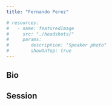 ```yaml
---  
title: "Fernando Perez"

# resources:  
#   - name: featuredImage  
#     src: "./headshots/"  
#     params:  
#        description: "Speaker photo"  
#        showOnTop: true  
---
```


## Bio

##  Session
